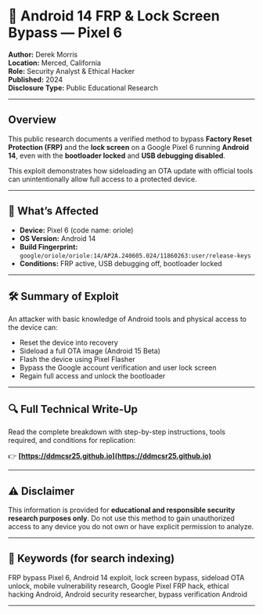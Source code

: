 # 🔐 Android 14 FRP & Lock Screen Bypass — Pixel 6

**Author:** Derek Morris  
**Location:** Merced, California  
**Role:** Security Analyst & Ethical Hacker  
**Published:** 2024  
**Disclosure Type:** Public Educational Research

---

## Overview

This public research documents a verified method to bypass **Factory Reset Protection (FRP)** and the **lock screen** on a Google Pixel 6 running **Android 14**, even with the **bootloader locked** and **USB debugging disabled**.

This exploit demonstrates how sideloading an OTA update with official tools can unintentionally allow full access to a protected device.

---

## 🔧 What’s Affected

- **Device:** Pixel 6 (code name: oriole)  
- **OS Version:** Android 14  
- **Build Fingerprint:** `google/oriole/oriole:14/AP2A.240605.024/11860263:user/release-keys`  
- **Conditions:** FRP active, USB debugging off, bootloader locked

---

## 🛠️ Summary of Exploit

An attacker with basic knowledge of Android tools and physical access to the device can:

- Reset the device into recovery
- Sideload a full OTA image (Android 15 Beta)
- Flash the device using Pixel Flasher
- Bypass the Google account verification and user lock screen
- Regain full access and unlock the bootloader

---

## 🔍 Full Technical Write-Up

Read the complete breakdown with step-by-step instructions, tools required, and conditions for replication:

👉 **[https://ddmcsr25.github.io](https://ddmcsr25.github.io)**

---

## ⚠️ Disclaimer

This information is provided for **educational and responsible security research purposes only**. Do not use this method to gain unauthorized access to any device you do not own or have explicit permission to analyze.

---

## 🧠 Keywords (for search indexing)

FRP bypass Pixel 6, Android 14 exploit, lock screen bypass, sideload OTA unlock, mobile vulnerability research, Google Pixel FRP hack, ethical hacking Android, Android security researcher, bypass verification Android

---



